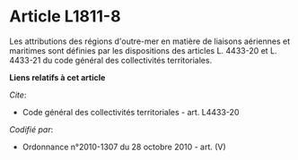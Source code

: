 # Article L1811-8

Les attributions des régions d'outre-mer en matière de liaisons aériennes et maritimes sont définies par les dispositions des
articles L. 4433-20 et L. 4433-21 du code général des collectivités territoriales.

**Liens relatifs à cet article**

_Cite_:

  - Code général des collectivités territoriales - art. L4433-20

_Codifié par_:

  - Ordonnance n°2010-1307 du 28 octobre 2010 - art. (V)
